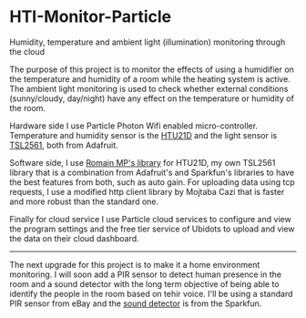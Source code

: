 # HTI-Monitor-Particle

Humidity, temperature and ambient light (illumination) monitoring through the cloud

The purpose of this project is to monitor the effects of using a humidifier on the temperature and humidity of a room while the heating system is active. The ambient light monitoring is used to check whether external conditions (sunny/cloudy, day/night) have any effect on the temperature or humidity of the room.

Hardware side I use Particle Photon Wifi enabled micro-controller.
Temperature and humidity sensor is the [HTU21D](https://www.adafruit.com/products/1899) and the light sensor is  [TSL2561](https://www.adafruit.com/products/439), both from Adafruit.

Software side, I use [Romain MP's library](https://github.com/romainmp/HTU21D) for HTU21D, my own TSL2561 library that is a combination from Adafruit's and Sparkfun's libraries to have the best features from both, such as auto gain.
For uploading data using tcp requests, I use a modified http client library by Mojtaba Cazi that is faster and more robust than the standard one.

Finally for cloud service I use Particle cloud services to configure and view the program settings and the free tier service of Ubidots to upload and view the data on their cloud dashboard.

_______________________
The next upgrade for this project is to make it a home environment monitoring. I will soon add a PIR sensor to detect human presence in the room and a sound detector with the long term objective of being able to identify the people in the room based on tehir voice.
I'll be using a standard PIR sensor from eBay and the [sound detector](https://www.sparkfun.com/products/12642) is from the Sparkfun.
